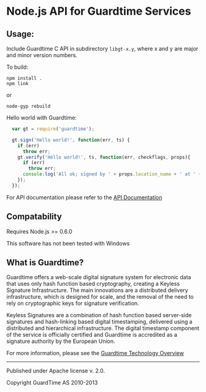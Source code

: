 # Node.js API for Guardtime Services

## Usage:

Include Guardtime C API in subdirectory `libgt-x.y`, where x and y are major and minor version numbers.

To build:

    npm install .
    npm link

or

    node-gyp rebuild

Hello world with Guardtime:

```javascript
  var gt = require('guardtime');

  gt.sign('Hello world!', function(err, ts) {
    if (err)
      throw err;
    gt.verify('Hello world!', ts, function(err, checkflags, props){
      if (err) 
        throw err;
      console.log('All ok; signed by ' + props.location_name + ' at ' + props.registered_time);
    });
  });
```

For API documentation please refer to the [API Documentation](https://github.com/esquire-/node-guardtime/blob/master/node-guardtime-api.markdown)

## Compatability
Requires Node.js >= 0.6.0

This software has not been tested with Windows

## What is Guardtime?

Guardtime offers a web-scale digital signature system for electronic data that uses only hash function based cryptography, creating a Keyless Signature Infrastructure. The main innovations are a distributed delivery infrastructure, which is designed for scale, and the removal of the need to rely on cryptographic keys for signature verification.

Keyless Signatures are a combination of hash function based server-side signatures and hash-linking based digital timestamping, delivered using a distributed and hierarchical infrastructure. The digital timestamp component of the service is officially certified and Guardtime is accredited as a signature authority by the European Union.

For more information, please see the [Guardtime Technology Overview](http://www.guardtime.com/signatures/technology-overview)

---
Published under Apache license v. 2.0.

Copyright GuardTime AS 2010-2013